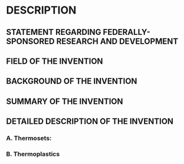 # DESCRIPTION

## STATEMENT REGARDING FEDERALLY-SPONSORED RESEARCH AND DEVELOPMENT

## FIELD OF THE INVENTION

## BACKGROUND OF THE INVENTION

## SUMMARY OF THE INVENTION

## DETAILED DESCRIPTION OF THE INVENTION

### A. Thermosets:

### B. Thermoplastics

